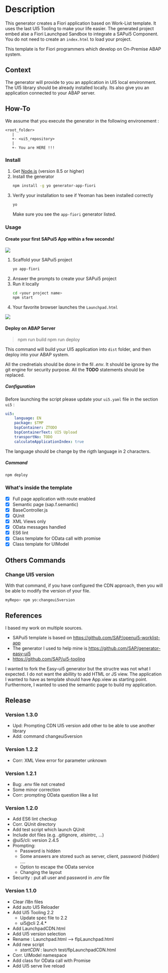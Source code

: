 # Description
This generator creates a Fiori application based on Work-List template. It uses the last UI5 Tooling to make your life easier. The generated project embed alse a Fiori Launchpad Sandbox to integrate a SAPui5 Component. You do not need to create an `index.html` to load your project.

This template is for Fiori programmers which develop on On-Premise ABAP system.

## Context
The generator will provide to you an application in UI5 local environment. The UI5 library should be already installed locally. Its also give you an application connected to your ABAP server.

## How-To
We assume that you execute the generator in the following environement :
```
<root_folder>
   |
   +- <ui5_repository>
   |
   +- You are HERE !!!
```
### Install
1. Get [Node.js](https://nodejs.org/en/download/) (version 8.5 or higher)
2. Install the generator
    ```sh
    npm install -g yo generator-app-fiori
    ```
3. Verify your installation to see if Yeoman has been installed correctly
    ```sh
    yo
    ```
	Make sure you see the `app-fiori` generator listed.
### Usage
#### Create your first SAPui5 App within a few seconds!
![](./doc/installation.gif)

1. Scaffold your SAPui5 project
    ```sh
    yo app-fiori
    ```
2. Answer the prompts to create your SAPui5 project
3. Run it locally
    ```sh
    cd <your project name>
    npm start
    ```
4. Your favorite browser launches the `Launchpad.html`

![](./doc/launch.gif)

#### Deploy on ABAP Server

> npm run build
> npm run deploy

This command will build your UI5 application into `dist` folder, and then deploy into your ABAP system.

All the crednetials should be done in the fil *.env*. It should be ignore by the git engine for security purpose. All the **TODO** statements should be replaced.

##### Configuration
Before launching the script please update your `ui5.yaml` file in the section `ui5` :
```yaml
ui5:
    language: EN
    package: $TMP
    bspContainer: ZTODO
    bspContainerText: UI5 Upload
    transportNo: TODO
    calculateApplicationIndex: true
```
The language should be change by the rigth language in 2 characters.
##### Command

 ```sh
npm deploy
```

### What's inside the template
- [X] Full page application with route enabled
- [X] Semantic page (sap.f.semantic)
- [X] BaseController.js
- [X] QUnit
- [X] XML Views only
- [X] OData messages handled
- [X] ES6 lint
- [X] Class template for OData call with promise
- [X] Class template for UIModel

## Others Commands
### Change UI5 version
With that command, if you have configured the CDN approach, then you will be able to modify the version of your file.

 ```sh
myRepo> npm yo:changeui5version
```

## References
I based my work on multiple sources. 
- SAPui5 template is based on https://github.com/SAP/openui5-worklist-app
- The generator I used to help mine is https://github.com/SAP/generator-easy-ui5
- https://github.com/SAP/ui5-tooling

I wanted to fork the Easy-ui5 generator but the structre was not what I expected. I do not want the abillity to add HTML or JS view. The application I wanted to have as template should have App.view as starting point. Furthermore, I wanted to used the semantic page to build my application.

## Release
### Version 1.3.0
* Upd: Prompting CDN UI5 version add other to be able to use another library
* Add: command changeui5version
 

### Version 1.2.2
* Corr: XML View error for parameter unknown

### Version 1.2.1
* Bug: .env file not created
* Some minor correction
* Corr: prompting OData question like a list

### Version 1.2.0
* Add ES6 lint checkup
* Corr. QUnit directory
* Add test script which launch QUnit
* Include dot files (e.g. .gitignore, .elsintrc, ...)
* @ui5/cli: version 2.4.5  
* Prompting:
    * Password is hidden
    * Some answers are stored such as server, client, password (hidden) ....
    * Option to escape the OData service
    * Changing the layout
* Security : put all user and password in *.env* file

### Version 1.1.0

* Clear i18n files
* Add auto UI5 Reloader
* Add UI5 Tooling 2.2
    * Update spec file to 2.2
    * ui5@cli 2.4.*
* Add LaunchpadCDN.html
* Add UI5 version selection
* Rename : Launchpad.html --> flpLaunchpad.html
* Add new script
    * *startCDN* : launch test/flpLaunchpadCDN.html
* Corr. UIModel namespace
* Add class for OData call with Promise
* Add UI5 serve live reload